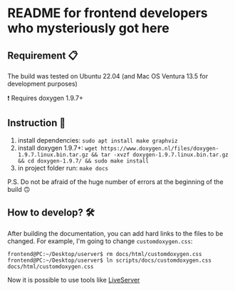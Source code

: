 # README for frontend developers who mysteriously got here

## Requirement 📋

The build was tested on Ubuntu 22.04 (and Mac OS Ventura 13.5 for development purposes)

❗️ Requires doxygen 1.9.7+

## Instruction 🧾

1. install dependencies: `sudo apt install make graphviz`
2. install doxygen 1.9.7+: `wget https://www.doxygen.nl/files/doxygen-1.9.7.linux.bin.tar.gz && tar -xvzf doxygen-1.9.7.linux.bin.tar.gz && cd doxygen-1.9.7/ && sudo make install`
3. in project folder run: `make docs`

P.S. Do not be afraid of the huge number of errors at the beginning of the build 🙃

## How to develop? 🛠️

After building the documentation, you can add hard links to the files to be changed. For example, I'm going to change `customdoxygen.css`:

```
frontend@PC:~/Desktop/userver$ rm docs/html/customdoxygen.css
frontend@PC:~/Desktop/userver$ ln scripts/docs/customdoxygen.css docs/html/customdoxygen.css
```

Now it is possible to use tools like [LiveServer](https://marketplace.visualstudio.com/items?itemName=ritwickdey.LiveServer)
